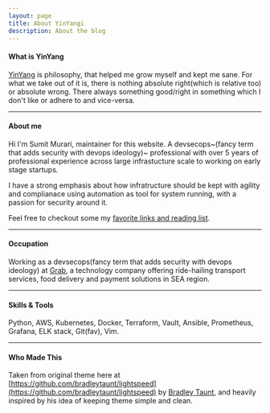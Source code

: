 ```yaml
---
layout: page
title: About YinYangi
description: About the blog
---
```


#### What is YinYang
[YinYang](https://en.wikipedia.org/wiki/Yin_and_yang) is philosophy, that helped me grow myself and kept me sane. For what we take out of it is, there is nothing absolute right(which is relative too) or absolute wrong. There always something good/right in something which I don't like or adhere to and vice-versa.

---

#### About me
Hi I'm Sumit Murari, maintainer for this website. A devsecops~(fancy term that adds security with devops ideology)~ professional with over 5 years of professional experience across large infrastucture scale to working on early stage startups.

I have a strong emphasis about how infratructure should be kept with agility and complianace using automation as tool for system running, with a passion for security around it. 

Feel free to checkout some my [favorite links and reading list](/personal-fav-link).

---

#### Occupation
Working as a devsecops(fancy term that adds security with devops ideology) at [Grab](https://www.grab.com), a technology company offering ride-hailing transport services, food delivery and payment solutions in SEA region.

---

#### Skills & Tools

Python, AWS, Kubernetes, Docker, Terraform, Vault, Ansible, Prometheus, Grafana, ELK stack, Git(fav), Vim.

---

#### Who Made This
Taken from original theme here at [https://github.com/bradleytaunt/lightspeed](https://github.com/bradleytaunt/lightspeed) by [Bradley Taunt](https://bradleytaunt.com), and heavily inspired by his idea of keeping theme simple and clean.




